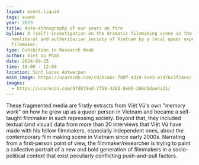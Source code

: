 ```yaml
---
layout: event.liquid
tags: event
year: 2023
title: Auto-ethnography of our years on fire
byline: A (self)-investigation on the dramatic filmmaking scene in the
  neoliberal and authoritarian society of Vietnam by a local queer experimental
  filmmaker.
type: Exhibition in Research Week
author: Viet Vu Pham
date: 2024-09-25
time: 10:00 - 12:00
location: Sint Lucas Antwerpen
main_image: https://ucarecdn.com/c92bca6c-fddf-4318-9ce3-a7476c3f14ce/
images:
  - https://ucarecdn.com/97d879ed-7f58-4283-8e00-266d1dae4a31/
---
```

These fragmented media are firstly extracts from Việt Vũ's own "memory work" on how he grew up as a queer person in Vietnam and became a self-taught filmmaker in such repressing society. Beyond that, they included textual (and visual) data from more than 20 interviews that Việt Vũ have made with his fellow filmmakers, especially independent ones, about the contemporary film making scene in Vietnam since early 2000s. Narrating from a first-person point of view, the filmmaker/researcher is trying to paint a collective portrait of a new and bold generation of filmmakers in a socio-political context that exist  peculiarly conflicting push-and-pull factors.
